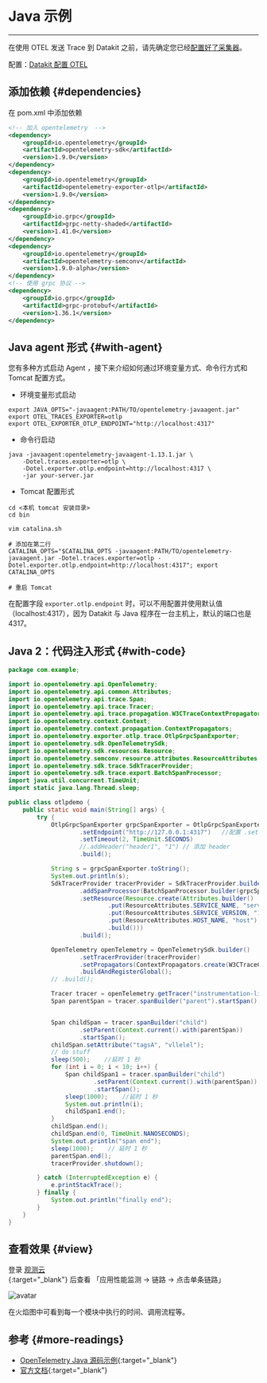 # Java 示例
---

在使用 OTEL 发送 Trace 到 Datakit 之前，请先确定您已经[配置好了采集器](opentelemetry.md)。

配置：[Datakit 配置 OTEL](opentelemetry.md)

## 添加依赖 {#dependencies}

在 pom.xml 中添加依赖

``` xml
<!-- 加入 opentelemetry  -->
<dependency>
    <groupId>io.opentelemetry</groupId>
    <artifactId>opentelemetry-sdk</artifactId>
    <version>1.9.0</version>
</dependency>
<dependency>
    <groupId>io.opentelemetry</groupId>
    <artifactId>opentelemetry-exporter-otlp</artifactId>
    <version>1.9.0</version>
</dependency>
<dependency>
    <groupId>io.grpc</groupId>
    <artifactId>grpc-netty-shaded</artifactId>
    <version>1.41.0</version>
</dependency>
<dependency>
    <groupId>io.opentelemetry</groupId>
    <artifactId>opentelemetry-semconv</artifactId>
    <version>1.9.0-alpha</version>
</dependency>
<!-- 使用 grpc 协议 -->
<dependency>
    <groupId>io.grpc</groupId>
    <artifactId>grpc-protobuf</artifactId>
    <version>1.36.1</version>
</dependency>
```

## Java agent 形式 {#with-agent}

您有多种方式启动 Agent ，接下来介绍如何通过环境变量方式、命令行方式和 Tomcat 配置方式。

- 环境变量形式启动

```shell
export JAVA_OPTS="-javaagent:PATH/TO/opentelemetry-javaagent.jar"
export OTEL_TRACES_EXPORTER=otlp
export OTEL_EXPORTER_OTLP_ENDPOINT="http://localhost:4317"
```

- 命令行启动

```shell
java -javaagent:opentelemetry-javaagent-1.13.1.jar \
    -Dotel.traces.exporter=otlp \
    -Dotel.exporter.otlp.endpoint=http://localhost:4317 \
    -jar your-server.jar
```

- Tomcat 配置形式

```shell
cd <本机 tomcat 安装目录>
cd bin

vim catalina.sh

# 添加在第二行
CATALINA_OPTS="$CATALINA_OPTS -javaagent:PATH/TO/opentelemetry-javaagent.jar -Dotel.traces.exporter=otlp -Dotel.exporter.otlp.endpoint=http://localhost:4317"; export CATALINA_OPTS

# 重启 Tomcat
```

在配置字段 `exporter.otlp.endpoint` 时，可以不用配置并使用默认值（localhost:4317），因为 Datakit 与 Java 程序在一台主机上，默认的端口也是 4317。

## Java 2：代码注入形式 {#with-code}

``` java
package com.example;

import io.opentelemetry.api.OpenTelemetry;
import io.opentelemetry.api.common.Attributes;
import io.opentelemetry.api.trace.Span;
import io.opentelemetry.api.trace.Tracer;
import io.opentelemetry.api.trace.propagation.W3CTraceContextPropagator;
import io.opentelemetry.context.Context;
import io.opentelemetry.context.propagation.ContextPropagators;
import io.opentelemetry.exporter.otlp.trace.OtlpGrpcSpanExporter;
import io.opentelemetry.sdk.OpenTelemetrySdk;
import io.opentelemetry.sdk.resources.Resource;
import io.opentelemetry.semconv.resource.attributes.ResourceAttributes;
import io.opentelemetry.sdk.trace.SdkTracerProvider;
import io.opentelemetry.sdk.trace.export.BatchSpanProcessor;
import java.util.concurrent.TimeUnit;
import static java.lang.Thread.sleep;

public class otlpdemo {
    public static void main(String[] args) {
        try {
            OtlpGrpcSpanExporter grpcSpanExporter = OtlpGrpcSpanExporter.builder()
                    .setEndpoint("http://127.0.0.1:4317")   //配置 .setEndpoint 参数时，必须添加 https 或者 http
                    .setTimeout(2, TimeUnit.SECONDS)
                    //.addHeader("header1", "1") // 添加 header
                    .build();

            String s = grpcSpanExporter.toString();
            System.out.println(s);
            SdkTracerProvider tracerProvider = SdkTracerProvider.builder()
                    .addSpanProcessor(BatchSpanProcessor.builder(grpcSpanExporter).build())
                    .setResource(Resource.create(Attributes.builder()
                            .put(ResourceAttributes.SERVICE_NAME, "serviceForJAVA")
                            .put(ResourceAttributes.SERVICE_VERSION, "1.0.0")
                            .put(ResourceAttributes.HOST_NAME, "host")
                            .build()))
                    .build();

            OpenTelemetry openTelemetry = OpenTelemetrySdk.builder()
                    .setTracerProvider(tracerProvider)
                    .setPropagators(ContextPropagators.create(W3CTraceContextPropagator.getInstance()))
                    .buildAndRegisterGlobal();
            // .build();

            Tracer tracer = openTelemetry.getTracer("instrumentation-library-name", "1.0.0");
            Span parentSpan = tracer.spanBuilder("parent").startSpan();


            Span childSpan = tracer.spanBuilder("child")
                    .setParent(Context.current().with(parentSpan))
                    .startSpan();
            childSpan.setAttribute("tagsA", "vllelel");
            // do stuff
            sleep(500);    //延时 1 秒
            for (int i = 0; i < 10; i++) {
                Span childSpan1 = tracer.spanBuilder("child")
                        .setParent(Context.current().with(parentSpan))
                        .startSpan();
                sleep(1000);    //延时 1 秒
                System.out.println(i);
                childSpan1.end();
            }
            childSpan.end();
            childSpan.end(0, TimeUnit.NANOSECONDS);
            System.out.println("span end");
            sleep(1000);    // 延时 1 秒
            parentSpan.end();
            tracerProvider.shutdown();

        } catch (InterruptedException e) {
            e.printStackTrace();
        } finally {
            System.out.println("finally end");
        }
    }
}
```

## 查看效果 {#view}

登录 [观测云](https://console.guance.com/tracing/service/table?time=15m){:target="_blank"} 后查看 「应用性能监测 -> 链路 -> 点击单条链路」

![avatar](imgs/otel-java-example.png)

在火焰图中可看到每一个模块中执行的时间、调用流程等。

## 参考 {#more-readings}

- [OpenTelemetry Java 源码示例](https://github.com/open-telemetry/opentelemetry-java){:target="_blank"}
- [官方文档](https://opentelemetry.io/docs/instrumentation/go/getting-started/){:target="_blank"}

